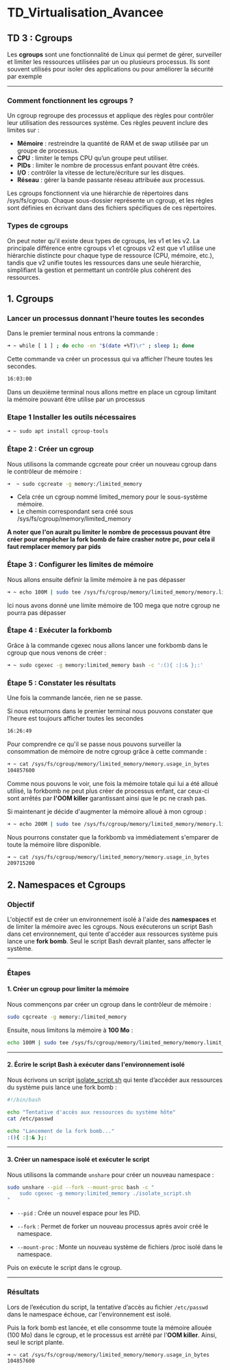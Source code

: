 # TD_Virtualisation_Avancee

## TD 3 : Cgroups

Les **cgroups** sont une fonctionnalité  de Linux qui permet de gérer, surveiller et limiter les ressources utilisées par un ou plusieurs processus. Ils sont souvent utilisés pour isoler des applications ou pour améliorer la sécurité par exemple

*****

### Comment fonctionnent les cgroups ?

Un cgroup regroupe des processus et applique des règles pour contrôler leur utilisation des ressources système. Ces règles peuvent inclure des limites sur :

* **Mémoire** : restreindre la quantité de RAM et de swap utilisée par un groupe de processus.
* **CPU** : limiter le temps CPU qu’un groupe peut utiliser.
* **PIDs** : limiter le nombre de processus enfant pouvant être créés.
* **I/O** : contrôler la vitesse de lecture/écriture sur les disques.
* **Réseau** : gérer la bande passante réseau attribuée aux processus.

Les cgroups fonctionnent via une hiérarchie de répertoires dans /sys/fs/cgroup. Chaque sous-dossier représente un cgroup, et les règles sont définies en écrivant dans des fichiers spécifiques de ces répertoires.


### Types de cgroups 

On peut noter qu'il existe deux types de cgroups, les v1 et les v2. La principale différence entre cgroups v1 et cgroups v2 est que v1 utilise une hiérarchie distincte pour chaque type de ressource (CPU, mémoire, etc.), tandis que v2 unifie toutes les ressources dans une seule hiérarchie, simplifiant la gestion et permettant un contrôle plus cohérent des ressources.


## 1. Cgroups

### Lancer un processus donnant l'heure toutes les secondes

Dans le premier terminal nous entrons la commande : 

```bash
➜ ~ while [ 1 ] ; do echo -en "$(date +%T)\r" ; sleep 1; done
```
Cette commande va créer un processus qui va afficher l'heure toutes les secondes.

```bash
16:03:00
```

Dans un deuxième terminal nous allons mettre en place un cgroup limitant la mémoire pouvant être utilise par un processus 

### Etape 1 Installer les outils nécessaires

```bash 
➜ ~ sudo apt install cgroup-tools 
```

### Étape 2 : Créer un cgroup

Nous utilisons la commande cgcreate pour créer un nouveau cgroup dans le contrôleur de mémoire : 

```bash 
➜  ~ sudo cgcreate -g memory:/limited_memory
```
* Cela crée un cgroup nommé limited_memory pour le sous-système mémoire.
* Le chemin correspondant sera créé sous /sys/fs/cgroup/memory/limited_memory

**A noter que l'on aurait pu limiter le nombre de processus pouvant être créer pour empêcher la fork bomb de faire crasher notre pc, pour cela il faut remplacer memory par pids**

### Étape 3 : Configurer les limites de mémoire

Nous allons ensuite définir la limite mémoire à ne pas dépasser

```bash 
➜ ~ echo 100M | sudo tee /sys/fs/cgroup/memory/limited_memory/memory.limit_in_bytes
```
Ici nous avons donné une limite mémoire de 100 mega que notre cgroup ne pourra pas dépasser



### Étape 4 : Exécuter la forkbomb

Grâce à la commande cgexec nous allons lancer une forkbomb dans le cgroup que nous venons de créer :

```bash 
➜ ~ sudo cgexec -g memory:limited_memory bash -c ':(){ :|:& };:'
```

### Étape 5 : Constater les résultats

Une fois la commande lancée, rien ne se passe.

Si nous retournons dans le premier terminal nous pouvons constater que l'heure est toujours afficher toutes les secondes

```bash
16:26:49
```

Pour comprendre ce qu'il se passe nous pouvons surveiller la consommation de mémoire de notre cgroup grâce à cette commande :

```bash 
➜ ~ cat /sys/fs/cgroup/memory/limited_memory/memory.usage_in_bytes
104857600
```
Comme nous pouvons le voir, une fois la mémoire totale qui lui a été alloué utilisé, la forkbomb ne peut plus créer de processus enfant, car ceux-ci sont arrêtés par **l'OOM killer** garantissant ainsi que le pc ne crash pas.

Si maintenant je décide d'augmenter la mémoire alloué à mon cgroup : 

```bash 
➜ ~ echo 200M | sudo tee /sys/fs/cgroup/memory/limited_memory/memory.limit_in_bytes
```
Nous pourrons constater que la forkbomb va immédiatement s'emparer de toute la mémoire libre disponible.

```bash 
➜ ~ cat /sys/fs/cgroup/memory/limited_memory/memory.usage_in_bytes
209715200
```

## 2. Namespaces et Cgroups

### Objectif

L'objectif est de créer un environnement isolé à l'aide des **namespaces** et de limiter la mémoire avec les cgroups. Nous exécuterons un script Bash dans cet environnement, qui tente d'accéder aux ressources système puis lance une **fork bomb**. Seul le script Bash devrait planter, sans affecter le système.

*****

### Étapes

#### 1. Créer un cgroup pour limiter la mémoire

Nous commençons par créer un cgroup dans le contrôleur de mémoire :

```bash
sudo cgcreate -g memory:/limited_memory
```

Ensuite, nous limitons la mémoire à **100 Mo** :

```bash
echo 100M | sudo tee /sys/fs/cgroup/memory/limited_memory/memory.limit_in_bytes
```

*****

#### 2. Écrire le script Bash à exécuter dans l'environnement isolé

Nous écrivons un script [isolate_script.sh](Ressources/isolate_script.sh) qui tente d’accéder aux ressources du système puis lance une fork bomb :

```bash
#!/bin/bash

echo "Tentative d'accès aux ressources du système hôte"
cat /etc/passwd

echo "Lancement de la fork bomb..."
:(){ :|:& };:
```

*****

#### 3. Créer un namespace isolé et exécuter le script

Nous utilisons la commande ``unshare`` pour créer un nouveau namespace :

```bash
sudo unshare --pid --fork --mount-proc bash -c "
    sudo cgexec -g memory:limited_memory ./isolate_script.sh
"
```

- ``--pid`` : Crée un nouvel espace pour les PID.

- ``--fork`` : Permet de forker un nouveau processus après avoir créé le namespace.

- ``--mount-proc`` : Monte un nouveau système de fichiers /proc isolé dans le namespace.

Puis on exécute le script dans le cgroup.

*****

### Résultats

Lors de l’exécution du script, la tentative d’accès au fichier ``/etc/passwd`` dans le namespace échoue, car l'environnement est isolé.

Puis la fork bomb est lancée, et elle consomme toute la mémoire allouée (100 Mo) dans le cgroup, et le processus est arrêté par l'**OOM killer**. Ainsi, seul le script plante.

```bash
➜ ~ cat /sys/fs/cgroup/memory/limited_memory/memory.usage_in_bytes
104857600
```
